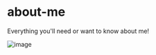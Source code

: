 # about-me
Everything you'll need or want to know about me!

![image](https://user-images.githubusercontent.com/113614158/223574625-96664db7-2c9c-48be-8ed5-b13339b42cf0.png)
